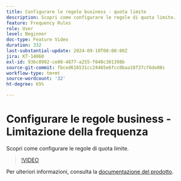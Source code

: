 ```yaml
---
title: Configurare le regole business - quota limite
description: Scopri come configurare le regole di quota limite.
feature: Frequency Rules
role: User
level: Beginner
doc-type: Feature Video
duration: 332
last-substantial-update: 2024-09-10T00:00:00Z
jira: KT-14860
exl-id: 936c8902-ce08-4877-a255-f840c301398b
source-git-commit: fbced616531cc24465e6fcc0baa18f37cf6de88c
workflow-type: tm+mt
source-wordcount: '32'
ht-degree: 65%

---
```


# Configurare le regole business - Limitazione della frequenza

Scopri come configurare le regole di quota limite.

>[!VIDEO](https://video.tv.adobe.com/v/3433395/?learn=on)

Per ulteriori informazioni, consulta la [documentazione del prodotto](https://experienceleague.adobe.com/it/docs/journey-optimizer/using/configuration/frequency-rules).
